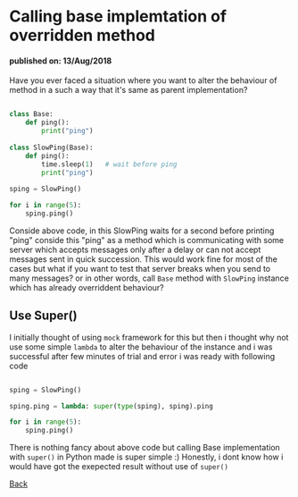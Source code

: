 # Calling base implemtation of overridden method
#### published on: 13/Aug/2018

Have you ever faced a situation where you want to alter the behaviour of method in a such a way that it's same as parent implementation?

```python

class Base:
    def ping():
        print("ping")
        
class SlowPing(Base):
    def ping():
        time.sleep(1)   # wait before ping
        print("ping")
        
sping = SlowPing()

for i in range(5):
    sping.ping()
```

Conside above code, in this SlowPing waits for a second before printing "ping" conside this "ping" as a method which is communicating with some server which accepts messages only after a delay or can not accept messages sent in quick succession. This would work fine for most of the cases but what if you want to test that server breaks when you send to many messages? or in other words, call `Base` method with `SlowPing` instance which has already overriddent behaviour?

## Use Super()

I initially thought of using `mock` framework for this but then i thought why not use some simple `lambda` to alter the behaviour of the instance and i was successful after few minutes of trial and error i was ready with following code

```python

sping = SlowPing()

sping.ping = lambda: super(type(sping), sping).ping

for i in range(5):
    sping.ping()

```

There is nothing fancy about above code but calling Base implementation with `super()` in Python made is super simple :) Honestly, i dont know how i would have got the exepected result without use of `super()`

[Back](index.md)
